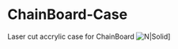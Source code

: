 # ChainBoard-Case
Laser cut accrylic case for ChainBoard
![N|Solid](https://i.imgur.com/K6L1kIw.png)]
